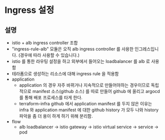 # Ingress 설정

## 설명

- istio + alb ingress controller 조합
- "ingress-rule-alb" 모듈은 오직 alb ingress controller 를 사용한 인그레스입니다. (경우에 따라 사용할 수 있습니다.)
- istio 를 통한 라우팅 설정을 하고 외부에서 들어오는 loadbalancer 를 alb 로 사용함
- 테라폼으로 생성하는 리소스에 대해 ingress rule 을 적용함
- application
  - application 의 경우 자주 바뀌거나 지속적으로 만들어야하는 경우이므로 독립적으로 manifest 소스(github 소스) 를 따로 만들어 github 에 올리고 argocd 를 통해 배포 프로세스를 타게 한다.
  - terraform-infra github 에서 application manifest 를 두지 않은 이유는 infra 와 application manifest 에 대한 github history 가 모두 나와 history 파악을 좀 더 용이 하게 하기 위해 분리함.
- flow
  - alb loadbalancer -> istio gateway -> istio virtual service -> service -> pod
